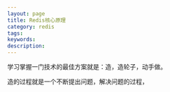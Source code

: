 ```yaml
---
layout: page
title: Redis核心原理
category: redis
tags:
keywords:
description:
---
```


学习掌握一门技术的最佳方案就是：造，造轮子，动手做。  

造的过程就是一个不断提出问题，解决问题的过程，

















